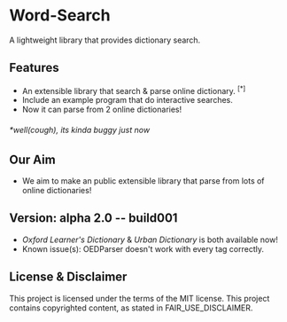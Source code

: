 # Word-Search
A lightweight library that provides dictionary search.

## Features
- An extensible library that search & parse online dictionary. <sup>\[\*\]</sup>
- Include an example program that do interactive searches.
- Now it can parse from 2 online dictionaries!

###### \**well(cough), its kinda buggy just now*

## Our Aim
- We aim to make an public extensible library that parse from lots of online dictionaries!

## Version: alpha 2.0 -- build001
- *Oxford Learner's Dictionary* & *Urban Dictionary* is both available now!
- Known issue(s): OEDParser doesn't work with every tag correctly.

## License & Disclaimer
This project is licensed under the terms of the MIT license.
This project contains copyrighted content, as stated in FAIR_USE_DISCLAIMER.
